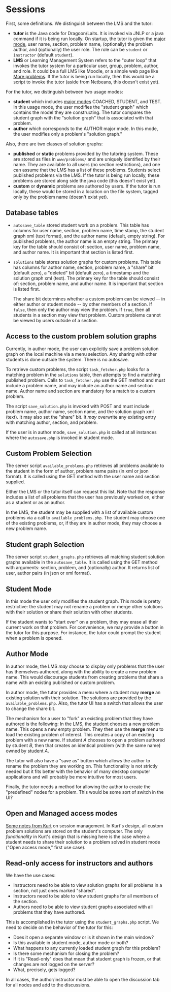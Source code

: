 # Sessions #

First, some definitions. We distinguish between the LMS and the tutor:

* __tutor__ is the Java code for Dragoon/Laits. It is invoked
via JNLP or a java command if it is being run locally. On startup, 
the tutor is given the [major mode](major-modes.md), user name, section, 
problem name, (optionally) the problem author, and (optionally) the user role. 
The role can be `student` or `instructor` (default `student`). 
*  __LMS__ or Learning Management System refers to the "outer loop" that
invokes the tutor system for a particular user, group, problem, author, 
and role. It could be a full LMS like Moodle, or a simple web page like 
[More problems](http://dragoon.asu.edu/demo/public-login.html).
If the tutor is being run locally, then this would be a script to invoke
the tutor (aside from Netbeans, this doesn't exist yet). 

For the tutor, we distinguish between two usage modes:

* __student__ which includes [major modes](major-modes.md) COACHED, STUDENT, 
and TEST. In this usage mode, the user modifies 
the "student graph" which contains the model they are constructing.
The tutor compares the student graph with the "solution graph" that is
associated with that problem.
* __author__ which corresponds to the AUTHOR major mode. In this mode,
the user modifies only a problem's "solution graph."

Also, there are two classes of solution graphs:

* __published__ or __static__ problems provided by the tutoring system. 
These are stored as files in `www/problems/` and are uniquely identified by
their name. They are available to all users
(no section restrictions), and one can assume that the LMS has a list of
these problems. Students select published problems via the LMS. 
If the tutor is being run locally, these problems are 
stored along side the java code (this doesn't exist yet).
* __custom__ or __dynamic__ problems are authored
by users. If the tutor is run locally, these would be stored
in a location on the file system, tagged only by the problem name (doesn't
exist yet).

## Database tables ##

* `autosave_table` stored student work on a problem. This table
has columns for user name, section, problem name, time stamp, the student
graph xml (text format), and the author name (default, empty string). 
For published problems, the author name is an empty string. The primary key 
for the table should consist of:  section, user name, problem name, and author name.
It is important that section is listed first.
* `solutions` table stores solution graphs for custom problems.
This table has columns for author name, section, problem name, a "share" bit
(default zero), a "deleted" bit (default zero), a timestamp and the 
solution graph xml (text). 
The primary key for the table should consist of: 
 section, problem name, and author name. It is important that section is
listed first.

    The share bit determines whether a custom problem can be viewed --
in either author or student mode -- by other members of a section. 
If `false`, then only the author may view the problem. If `true`, then
all students in a section may view that problem. Custom problems cannot
be viewed by users outside of a section.

## Access to the custom problem solution graphs ##

Currently, in author mode, the user can explicitly save a problem solution graph
on the local machine via a menu selection. Any sharing with other students
is done outside the system. There is no autosave.

To retrieve custom problems, the script `task_fetcher.php`
looks for a matching problem in the `solutions` table, then attempts
to find a matching published problem. 
Calls to `task_fetcher.php` use the GET method and must include a problem name, and may
include an author name and section name. Author name and section are
mandatory for a match to a custom problem.

The script `save_solution.php` is invoked with POST and must include problem name,
author name, section name, and the solution graph xml (text). It may also
set the "share" bit. It *may* overwrite any existing entry with matching author,
section, and problem.

If the user is in author mode, `save_solution.php` is called at all instances
where the `autosave.php` is invoked in student mode.

## Custom Problem Selection ##

The server script `available_problems.php` retrieves all problems available
to the student in the form of author, problem name pairs 
(in xml or json format). It is called using the GET method with the user 
name and section supplied.

Either the LMS or the tutor itself can request this list.
Note that the response includes a list of all problems that the
user has previously worked on, either as a student or as an author.

In the LMS, the student may be supplied with a list of 
available custom problems via a call to `available_problems.php`.
The student may choose one of
the existing problems, or, if they are in author mode, they
may choose a new problem name.

## Student graph Selection ##

The server script `student_graphs.php` retrieves all matching student solution graphs 
available in the `autosave_table`. 
It is called using the GET method with arguments:  section, problem, and (optionally) author.
It returns list of user, author pairs (in json or xml format). 

## Student Mode ##

In this mode the user only modifies the student graph. This mode
is pretty restrictive: the student may not rename a problem or merge other
solutions with their solution or share their solution with other students.

If the student wants to "start over" on a problem, they may erase
all their current work on that problem. For convenience, we may provide
a button in the tutor for this purpose. For instance, the tutor could prompt
the student when a problem is opened.

## Author Mode ##

In author mode, the LMS *may* choose to display only problems that the user
has themselves authored, along with the ability to create a new
problem name. This would discourage students from creating problems
that share a name with an existing published or custom problem.

In author mode, the tutor provides a menu where a student may
**merge** an existing solution with their solution. The solutions
are provided by the `available_problems.php`. Also, the tutor UI
has a switch that allows the user to change the share bit.

The mechanism for a user to "fork" an existing problem that 
they have authored is the following:  In the LMS, the student chooses a 
new problem name. This opens a new empty problem. 
They then use the **merge** menu to load the existing problem of interest. 
This creates a copy of
an existing problem with a new name. If student *A* chooses to open a
problem authored by student *B*, then that creates an identical problem
(with the same name) owned by student *A*.

The tutor will also have a "save as" button which allows the
author to rename the problem they are working on. This functionality
is not strictly needed but it fits better with the behavior of
many desktop computer applications and will probably be more
intuitive for most users.

Finally, the tutor needs a method for allowing the author to
create the "predefined" nodes for a problem. This would be some
sort of switch in the UI?

## Open and Managed access modes ##

[Some notes from Kurt](Dragoon_model_storage_use_cases_13_08_12.docx) on 
session management. In Kurt's design, all custom problem solutions
are stored on the student's computer. The only *functionality* in
Kurt's design that is missing here is the case where a student needs 
to share their solution to a problem solved in student mode 
("Open access mode," first use case).

## Read-only access for instructors and authors ##

We have the use cases:

* Instructors need to be able to view solution graphs for all problems in
a section, not just ones marked "shared".
* Instructors need to be able to view student graphs for all members of the section.
* Authors need to be able to view student graphs associated with all problems
that they have authored.

This is accomplished in the tutor using the `student_graphs.php` script.
We need to decide on the behavior of the tutor for this:

* Does it open a separate window or is it shown in the main window?
* Is this available in student mode, author mode or both?
* What happens to any currently loaded student graph for this problem?
* Is there some mechanism for closing the problem?
* If it is "Read-only" does that mean that student graph is frozen,
or that changes are not logged on the server?
* What, precisely, gets logged?

In all cases, the author/instructor must be able to open the
discussion tab for all nodes and add to the discussions.
